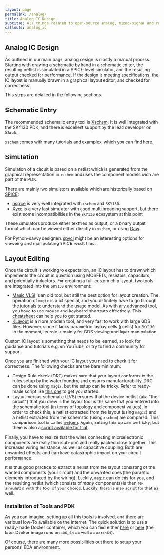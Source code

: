 ```yaml
---
layout: page
permalink: /analog/
title: Analog IC Design
subtitle: All things related to open-source analog, mixed-signal and radio-frequency IC design
callouts: analog_ic
---
```


## Analog IC Design

As outlined in our main page, analog design is mostly a manual process. Starting with drawing a schematic by hand in a schematic editor, the resulting netlist is simulated in a SPICE-level simulator, and the resulting output checked for performance. If the design is meeting specifications, the IC layout is manually drawn in a graphical layout editor, and checked for correctness.

This steps are detailed in the following sections.

## Schematic Entry

The recommended schematic entry tool is [Xschem](https://github.com/StefanSchippers/xschem). It is well integrated with the SKY130 PDK, and there is excellent support by the lead developer on Slack.

`xschem` comes with many tutorials and examplex, which you can find [here](http://repo.hu/projects/xschem/xschem_man/xschem_man.html).

## Simulation

Simulation of a circuit is based on a netlist which is generated from the graphical representation in `xschem` and uses the component models wich are part of the PDK.

There are mainly two simulators available which are historically based on [SPICE](https://en.wikipedia.org/wiki/SPICE):

* [nspice](http://ngspice.sourceforge.net) is very-well integrated with `xschem` and `SKY130`.
* [Xyce](https://github.com/Xyce/Xyce) is a very fast simulator with good multithreading support, but there exist some incompatibilities in the `SKY130` ecosystem at this point.

These simulators produce either textfiles as output, or a binary output format which can be viewed either directly in `xschem`, or using [Gaw](https://github.com/StefanSchippers/xschem-gaw).

For Python-savvy designers [spyci](https://github.com/gmagno/spyci) might be an interesting options for vieweing and manipulating SPICE result files.

## Layout Editing

Once the circuit is working to expectation, an IC layout has to drawn which implements the circuit in question using MOSFETs, resistors, capacitors, and potentially inductors. For creating a full-custom chip layout, two tools are integrated into the `SKY130` environment:

* [Magic VLSI](https://github.com/RTimothyEdwards/magic) is an old tool, but still the best option for layout creation. The operation of `magic` is a bit special, and you definitely have to go through the [tutorials](http://opencircuitdesign.com/magic) to understand the usage model. As with any advanced tool, you have to use mouse and keyboard shortcuts effectively. This [cheatsheet](https://github.com/hpretl/iic-osic/blob/main/magic-cheatsheet/magic_cheatsheet.pdf) can help you to get started.
* [KLayout](https://www.klayout.de) is a more modern tool, and very fast to work with large GDS files. However, since it lacks parametric layouy cells (pcells) for `SKY130` in the moment, its role is mainly for GDS viewing and layer manipulation.

Custom IC layout is something that needs to be learned, so look for guidance and tutorials e.g. on YouTube, or try to find a community for support.

Once you are finished with your IC layout you need to check it for correctness. The following checks are the bare minimum:

* Design Rule check (DRC) makes sure that your layout conforms to the rules setup by the wafer foundry, and ensures manufacturability. DRC can be done using `magic`, but the setup can be tricky. Refer to ready-made script like [this one](https://github.com/hpretl/iic-osic/blob/main/iic-drc.sh) to get you started.
* Layout-versus-schematic (LVS) ensures that the device netlist (aka "the circuit") that you drew in the layout tool is the same that you entered into the schematic tool (in terms of topology and component values). In order to check this, a netlist extracted from the layout (using `magic`) and a netlist extracted from the schematic (using `xschem`) are compared. This comparison tool is called [netgen](https://github.com/RTimothyEdwards/netgen). Again, setting this up can be tricky, but there is also a [script available for that](https://github.com/hpretl/iic-osic/blob/main/iic-lvs.sh).

Finally, you have to realize that the wires connecting microelectronic components are really thin (sub-µm) and really packed close together. This increases wiring resistance, as well as capacitive coupling. Both are unwanted effects, and can have catastrophic impact on your circuit performance.

It is thus good practice to extract a netlist from the layout consisting of the wanted components (your circuit) and the unwanted ones (the parasitic elements introduced by the wiring). Luckily, `magic` can do this for you, and the resulting netlist (which consists of *many* components) is then re-simulated with the tool of your choice. Luckily, there is also [script](https://github.com/hpretl/iic-osic/blob/main/iic-pex.sh) for that as well.

### Installation of Tools and PDK

As you can imagine, setting up all this tools is involved, and there are various How-To available on the internet. The quick solution is to use a ready-made Docker container, which you can find either [here](https://github.com/efabless/foss-asic-tools) or [here](https://github.com/hpretl/iic-osic-tools) (the later Docker image runs on `x86_64` as well as `aarch64`).

Of course, there are many more possibilities out there to setup your personal EDA environment.
